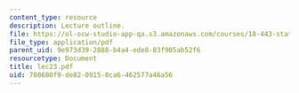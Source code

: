 ```yaml
---
content_type: resource
description: Lecture outline.
file: https://ol-ocw-studio-app-qa.s3.amazonaws.com/courses/18-443-statistics-for-applications-fall-2003/708680f9de8209158ca6462577a46a56_lec23.pdf
file_type: application/pdf
parent_uid: 9e973d39-2888-b4a4-ede8-83f905ab52f6
resourcetype: Document
title: lec23.pdf
uid: 708680f9-de82-0915-8ca6-462577a46a56
---
```

